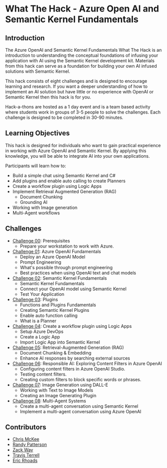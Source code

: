 # What The Hack - Azure Open AI and Semantic Kernel Fundamentals

## Introduction

The Azure OpenAI and Semantic Kernel Fundamentals What The Hack is an introduction to understanding the conceptual foundations of infusing your application with AI using the Semantic Kernel development kit. Materials from this hack can serve as a foundation for building your own AI infused solutions with Semantic Kernel.

This hack consists of eight challenges and is designed to encourage learning and research. If you want a deeper understanding of how to implement an AI solution but have little or no experience with OpenAI or Semantic Kernel then this hack is for you.

Hack-a-thons are hosted as a 1 day event and is a team based activity where students work in groups of 3-5 people to solve the challenges. Each challenge is designed to be completed in 30-90 minutes.

## Learning Objectives

This hack is designed for individuals who want to gain practical experience in working with Azure OpenAI and Semantic Kernel. By applying this knowledge, you will be able to integrate AI into your own applications.

Participants will learn how to:

- Build a simple chat using Semantic Kernel and C#
- Add plugins and enable auto calling to create Planners
- Create a workflow plugin using Logic Apps
- Implement Retrieval Augmented Generation (RAG)
  - Document Chunking
  - Grounding AI
- Working with Image generation
- Multi-Agent workflows

## Challenges

- [Challenge 00](./Challenge-00.md): Prerequisites 
  - Prepare your workstation to work with Azure.
- [Challenge 01](./Challenge-01.md): Azure OpenAI Fundamentals
  - Deploy an Azure OpenAI Model
  - Prompt Engineering
  - What's possible through prompt engineering
  - Best practices when using OpenAI text and chat models
- [Challenge 02](./Challenge-02.md): Semantic Kernel Fundamentals
  - Semantic Kernel Fundamentals
  - Connect your OpenAI model using Semantic Kernel
  - Test Your Application
- [Challenge 03](./Challenge-03.md): Plugins
  - Functions and Plugins Fundamentals
  - Creating Semantic Kernel Plugins
  - Enable auto function calling
  - What is a Planner
- [Challenge 04](./Student/Challenge-04.md): Create a workflow plugin using Logic Apps
  - Setup Azure DevOps
  - Create a Logic App
  - Import Logic App into Semantic Kernel
- [Challenge 05](./Challenge-05.md): Retrieval-Augmented Generation (RAG)
  - Document Chunking & Embedding
  - Enhance AI responses by searching external sources
- [Challenge 06](./Student/Challenge-06.md): Responsible AI: Exploring Content Filters in Azure OpenAI
  - Configuring content filters in Azure OpenAI Studio.
  - Testing content filters.
  - Creating custom filters to block specific words or phrases.
- [Challenge 07](./Challenge-07.md): Image Generation using DALL-E
  - Working with Text to Image Models
  - Creating an Image Generating Plugin
- [Challenge 08](./Challenge-08.md): Multi-Agent Systems
  - Create a multi-agent conversation using Semantic Kernel
  - Implement a multi-agent conversation using Azure OpenAI
  
## Contributors

- [Chris McKee](https://github.com/ChrisMcKee1)
- [Randy Patterson](https://github.com/RandyPatterson)
- [Zack Way](https://github.com/seiggy)
- [Travis Terrell](https://github.com/travisterrell)
- [Eric Rhoads](https://github.com/ecrhoads)
